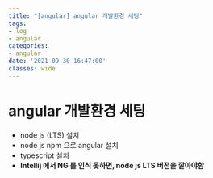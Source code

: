 ```yaml
---
title: "[angular] angular 개발환경 세팅"
tags:
- log
- angular
categories:
- angular
date: '2021-09-30 16:47:00'
classes: wide
---
```


# angular 개발환경 세팅
- node js (LTS) 설치
- node js npm 으로 angular 설치
- typescript 설치
- **Intellij 에서 NG 를 인식 못하면, node js LTS 버전을 깔아야함**

<br/>
<br/>



